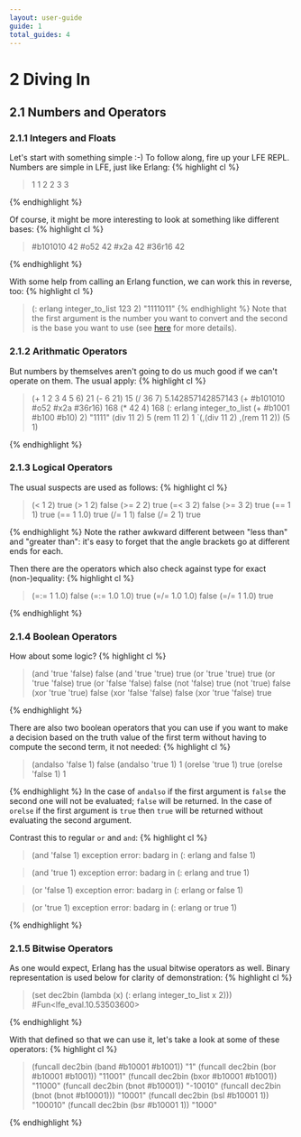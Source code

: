 ```yaml
---
layout: user-guide
guide: 1
total_guides: 4
---
```

# 2 Diving In

## 2.1 Numbers and Operators

### 2.1.1 Integers and Floats

Let's start with something simple :-) To follow along, fire up your LFE REPL.
Numbers are simple in LFE, just like Erlang:
{% highlight cl %}
> 1
1
> 2
2
> 3
3
>
{% endhighlight %}

Of course, it might be more interesting to look at something like different
bases:
{% highlight cl %}
> #b101010
42
> #o52
42
> #x2a
42
> #36r16
42
>
{% endhighlight %}

With some help from calling an Erlang function, we can work this in reverse,
too:
{% highlight cl %}
> (: erlang integer_to_list 123 2)
"1111011"
{% endhighlight %}
Note that the first argument is the number you want to convert and the second
is the base you want to use (see
<a href="http://erldocs.com/R14B/erts/erlang.html?i=1&search=integer#integer_to_list/2">here</a>
for more details).

### 2.1.2 Arithmatic Operators

But numbers by themselves aren't going to do us much good if we can't operate
on them. The usual apply:
{% highlight cl %}
> (+ 1 2 3 4 5 6)
21
> (- 6 21)
15
> (/ 36 7)
5.142857142857143
> (+ #b101010 #o52 #x2a #36r16)
168
> (* 42 4)
168
> (: erlang integer_to_list (+ #b1001 #b100 #b10) 2)
"1111"
> (div 11 2)
5
> (rem 11 2)
1
> `(,(div 11 2) ,(rem 11 2))
(5 1)
>
{% endhighlight %}

### 2.1.3 Logical Operators

The usual suspects are used as follows:
{% highlight cl %}
> (< 1 2)
true
> (> 1 2)
false
> (>= 2 2)
true
> (=< 3 2)
false
> (>= 3 2)
true
> (== 1 1)
true
> (== 1 1.0)
true
> (/= 1 1)
false
> (/= 2 1)
true
>
{% endhighlight %}
Note the rather awkward different between "less than" and "greater than": it's
easy to forget that the angle brackets go at different ends for each.

Then there are the operators which also check against type for exact
(non-)equality: {% highlight cl %}
> (=:= 1 1.0)
false
> (=:= 1.0 1.0)
true
> (=/= 1.0 1.0)
false
> (=/= 1 1.0)
true
>
{% endhighlight %}

### 2.1.4 Boolean Operators

How about some logic?
{% highlight cl %}
> (and 'true 'false)
false
> (and 'true 'true)
true
> (or 'true 'true)
true
> (or 'true 'false)
true
> (or 'false 'false)
false
> (not 'false)
true
> (not 'true)
false
> (xor 'true 'true)
false
> (xor 'false 'false)
false
> (xor 'true 'false)
true
>
{% endhighlight %}

There are also two boolean operators that you can use if you want to make a
decision based on the truth value of the first term without having to compute
the second term, it not needed:
{% highlight cl %}
> (andalso 'false 1)
false
> (andalso 'true 1)
1
> (orelse 'true 1)
true
> (orelse 'false 1)
1
>
{% endhighlight %}
In the case of ```andalso``` if the first argument is ```false``` the second
one will not be evaluated; ```false``` will be returned. In the case of
```orelse``` if the first argument is ```true``` then ```true``` will be
returned without evaluating the second argument.

Contrast this to regular ```or``` and ```and```:
{% highlight cl %}
> (and 'false 1)
exception error: badarg
  in (: erlang and false 1)

> (and 'true 1)
exception error: badarg
  in (: erlang and true 1)

> (or 'false 1)
exception error: badarg
  in (: erlang or false 1)

> (or 'true 1)
exception error: badarg
  in (: erlang or true 1)

>
{% endhighlight %}

### 2.1.5 Bitwise Operators

As one would expect, Erlang has the usual bitwise operators as well. Binary
representation is used below for clarity of demonstration:
{% highlight cl %}
> (set dec2bin (lambda (x) (: erlang integer_to_list x 2)))
#Fun<lfe_eval.10.53503600>
>
{% endhighlight %}

With that defined so that we can use it, let's take a look at some of these
operators:
{% highlight cl %}
> (funcall dec2bin (band #b10001 #b1001))
"1"
> (funcall dec2bin (bor #b10001 #b1001))
"11001"
> (funcall dec2bin (bxor #b10001 #b1001))
"11000"
> (funcall dec2bin (bnot #b10001))
"-10010"
> (funcall dec2bin (bnot (bnot #b10001)))
"10001"
> (funcall dec2bin (bsl #b10001 1))
"100010"
> (funcall dec2bin (bsr #b10001 1))
"1000"
>
{% endhighlight %}
